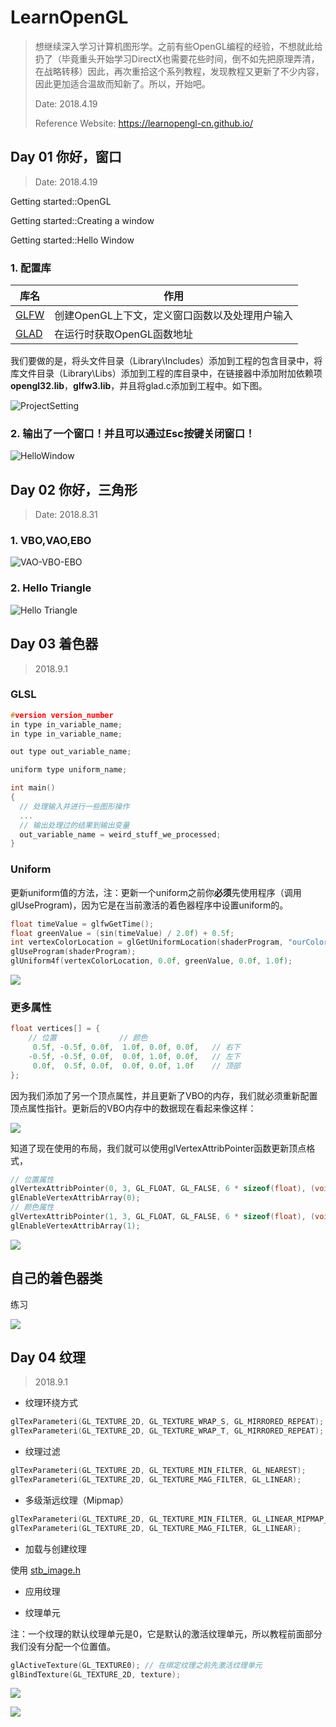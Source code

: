 # LearnOpenGL

> 想继续深入学习计算机图形学。之前有些OpenGL编程的经验，不想就此给扔了（毕竟重头开始学习DirectX也需要花些时间，倒不如先把原理弄清，在战略转移）因此，再次重拾这个系列教程，发现教程又更新了不少内容，因此更加适合温故而知新了。所以，开始吧。
>
> Date: 2018.4.19
>
> Reference Website: https://learnopengl-cn.github.io/

## Day 01 你好，窗口

> Date: 2018.4.19

Getting started::OpenGL

Getting started::Creating a window

Getting started::Hello Window

### 1. 配置库

| 库名                                      | 作用                                           |
| ----------------------------------------- | ---------------------------------------------- |
| [GLFW](http://www.glfw.org/download.html) | 创建OpenGL上下文，定义窗口函数以及处理用户输入 |
| [GLAD](http://glad.dav1d.de/)             | 在运行时获取OpenGL函数地址                     |

我们要做的是，将头文件目录（Library\Includes）添加到工程的包含目录中，将库文件目录（Library\Libs）添加到工程的库目录中，在链接器中添加附加依赖项**opengl32.lib**，**glfw3.lib**，并且将glad.c添加到工程中。如下图。

![ProjectSetting](SourceCode/01.HelloWindow/ProjectSetting.jpg)



### 2. 输出了一个窗口！并且可以通过Esc按键关闭窗口！

![HelloWindow](SourceCode/01.HelloWindow/screenshot.png)

## Day 02 你好，三角形

> Date: 2018.8.31

### 1. VBO,VAO,EBO

![VAO-VBO-EBO](SourceCode/02.HelloTriangle/vertex_array_objects_ebo.png)

### 2. Hello Triangle

![Hello Triangle](SourceCode/02.HelloTriangle/hello_triangle_indexed_fill.png)

## Day 03 着色器

> 2018.9.1

### GLSL

```c
#version version_number
in type in_variable_name;
in type in_variable_name;

out type out_variable_name;

uniform type uniform_name;

int main()
{
  // 处理输入并进行一些图形操作
  ...
  // 输出处理过的结果到输出变量
  out_variable_name = weird_stuff_we_processed;
}
```

### Uniform

更新uniform值的方法，注：更新一个uniform之前你**必须**先使用程序（调用glUseProgram)，因为它是在当前激活的着色器程序中设置uniform的。 

```c
float timeValue = glfwGetTime();
float greenValue = (sin(timeValue) / 2.0f) + 0.5f;
int vertexColorLocation = glGetUniformLocation(shaderProgram, "ourColor");
glUseProgram(shaderProgram);
glUniform4f(vertexColorLocation, 0.0f, greenValue, 0.0f, 1.0f);
```

![](SourceCode/03.Shader/shaders_interpolation.gif)

### 更多属性

```c
float vertices[] = {
    // 位置              // 颜色
     0.5f, -0.5f, 0.0f,  1.0f, 0.0f, 0.0f,   // 右下
    -0.5f, -0.5f, 0.0f,  0.0f, 1.0f, 0.0f,   // 左下
     0.0f,  0.5f, 0.0f,  0.0f, 0.0f, 1.0f    // 顶部
};
```

因为我们添加了另一个顶点属性，并且更新了VBO的内存，我们就必须重新配置顶点属性指针。更新后的VBO内存中的数据现在看起来像这样： 

![](SourceCode/03.Shader/vertex_attribute_pointer_interleaved.png)

知道了现在使用的布局，我们就可以使用glVertexAttribPointer函数更新顶点格式， 

```c
// 位置属性
glVertexAttribPointer(0, 3, GL_FLOAT, GL_FALSE, 6 * sizeof(float), (void*)0);
glEnableVertexAttribArray(0);
// 颜色属性
glVertexAttribPointer(1, 3, GL_FLOAT, GL_FALSE, 6 * sizeof(float), (void*)(3* sizeof(float)));
glEnableVertexAttribArray(1);
```

![](SourceCode/03.Shader/more_vertex_attributes.png)

## 自己的着色器类

练习

![](SourceCode/03.Shader/shader_class/exercise.png)

## Day 04 纹理

> 2018.9.1

- 纹理环绕方式

```c
glTexParameteri(GL_TEXTURE_2D, GL_TEXTURE_WRAP_S, GL_MIRRORED_REPEAT);
glTexParameteri(GL_TEXTURE_2D, GL_TEXTURE_WRAP_T, GL_MIRRORED_REPEAT);
```

- 纹理过滤

```c
glTexParameteri(GL_TEXTURE_2D, GL_TEXTURE_MIN_FILTER, GL_NEAREST);
glTexParameteri(GL_TEXTURE_2D, GL_TEXTURE_MAG_FILTER, GL_LINEAR);
```

- 多级渐远纹理（Mipmap）

```c
glTexParameteri(GL_TEXTURE_2D, GL_TEXTURE_MIN_FILTER, GL_LINEAR_MIPMAP_LINEAR);
glTexParameteri(GL_TEXTURE_2D, GL_TEXTURE_MAG_FILTER, GL_LINEAR);
```

- 加载与创建纹理

使用 [stb_image.h](https://github.com/nothings/stb)

- 应用纹理

- 纹理单元

注：一个纹理的默认纹理单元是0，它是默认的激活纹理单元，所以教程前面部分我们没有分配一个位置值。 

```c
glActiveTexture(GL_TEXTURE0); // 在绑定纹理之前先激活纹理单元
glBindTexture(GL_TEXTURE_2D, texture);
```

![](SourceCode/04.Texture/Container/Container_Colorful.png)



![](SourceCode/04.Texture/Mix2Textures/mix.gif)

